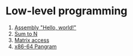# Low-level programming

1. [Assembly "Hello, world!"](./asm-hello-world)
2. [Sum to N](./sum-to-n)
3. [Matrix access](./matrix-access)
4. [x86-64 Pangram](./x86-64-pangram)
